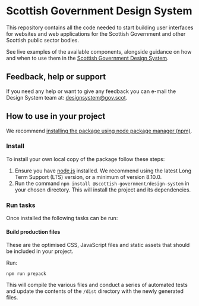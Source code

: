 # Scottish Government Design System

This repository contains all the code needed to start building user interfaces for websites and web applications for the Scottish Government and other Scottish public sector bodies.

See live examples of the available components, alongside guidance on how and when to use them in the [Scottish Government Design System](https://designsystem.gov.scot/).

## Feedback, help or support

If you need any help or want to give any feedback you can e-mail the Design System team at: [designsystem@gov.scot](mailto:designsystem@gov.scot).

## How to use in your project

We recommend [installing the package using node package manager (npm)](https://designsystem.gov.scot/get-started/installation/).

### Install

To install your own local copy of the package follow these steps:

1. Ensure you have [node.js](https://nodejs.org/en/) installed. We recommend using the latest Long Term Support (LTS) version, or a minimum of version 8.10.0.
2. Run the command `npm install @scottish-government/design-system` in your chosen directory. This will install the project and its dependencies.

### Run tasks

Once installed the following tasks can be run:

#### Build production files

These are the optimised CSS, JavaScript files and static assets that should be included in your project.

Run:

```
npm run prepack
```

This will compile the various files and conduct a series of automated tests and update the contents of the `/dist` directory with the newly generated files.
